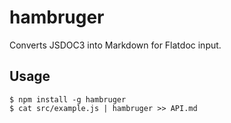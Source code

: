 hambruger
=====

Converts JSDOC3 into Markdown for Flatdoc input.

## Usage
```
$ npm install -g hambruger 
$ cat src/example.js | hambruger >> API.md
```

